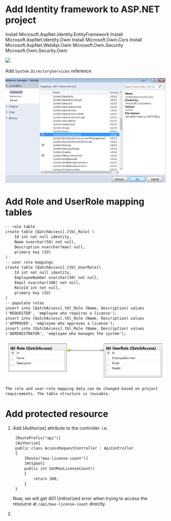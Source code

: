 # Add Identity framework to ASP.NET project #

Install Microsoft.AspNet.Identity.EntityFramework
Install Microsoft.AspNet.Identity.Owin
Install Microsoft.Owin.Cors
Install Microsoft.AspNet.WebApi.Owin
Microsoft.Owin.Security
Microsoft.Owin.Security.Owin

![](/images/20161017-install-identity-framework.png)

Add `System.DirectoryServices` reference

![](/images/posts/20180503-system-directory-service.png)

# Add Role and UserRole mapping tables #

	-- role table
	create table [QatchAccess].[tbl_Role] (
		Id int not null identity,
		Name nvarchar(50) not null,
		Description nvarchar(max) null,
		primary key (Id)
	)
	-- user role mappings
	create table [QatchAccess].[tbl_UserRole](
		Id int not null identity,
		EmployeeNumber nvarchar(50) not null,
		Email nvarchar(100) not null,
		RoleId int not null,
		primary key (Id)
	)
	-- populate roles
	insert into [QatchAccess].tbl_Role (Name, Description) values ('REQUESTER', 'employee who requires a license');
	insert into [QatchAccess].tbl_Role (Name, Description) values ('APPROVER', 'employee who approves a license');
	insert into [QatchAccess].tbl_Role (Name, Description) values ('ADMINISTRATOR', 'employee who manages the system');

![](/images/posts/20180503-table-user-role.png)

	The role and user-role mapping data can be changed based on project requirements. The table structure is reusable.

# Add protected resource #
1. Add [Authorize] attribute to the controller. i.e.

		[RoutePrefix("api")]
	    [Authorize]
	    public class AccessRequestController : ApiController
		{
	 		[Route("max-license-count")]
	        [HttpGet]
	        public int GetMaxLicenseCount()
	        {
	            return 300;
	        }
		}

	Now, we will get 401 Unthorized error when trying to access the resource at `/api/max-license-count` directly.

1. 